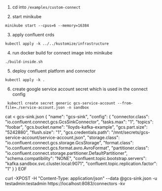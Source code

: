 1. cd into `/examples/custom-connect`

2. start minikube
```shell
minikube start --cpus=6 --memory=16384
```

3. apply confluent crds 
```shell
kubectl apply -k ../../kustomize/infrastructure
```

4. run docker build for connect image into minikube
```shell
./build-inside.sh
```   

5. deploy confluent platform and connector
```shell
kubectl apply -k .
```

6. create google service account secret which is used in the connect config
```shell
 kubectl create secret generic gcs-service-account --from-file=./service-account.json -n sandbox
```

cat <<EOF > gcs-sink.json
{
"name": "gcs-sink",
"config": {
"connector.class": "io.confluent.connect.gcs.GcsSinkConnector",
"tasks.max": "1",
"topics": "foobar",
"gcs.bucket.name": "lloyds-kafka-example",
"gcs.part.size": "5242880",
"flush.size": "1",
"gcs.credentials.path": "/mnt/secrets/gcs-service-account/service-account.json",
"storage.class": "io.confluent.connect.gcs.storage.GcsStorage",
"format.class": "io.confluent.connect.gcs.format.avro.AvroFormat",
"partitioner.class": "io.confluent.connect.storage.partitioner.DefaultPartitioner",
"schema.compatibility": "NONE",
"confluent.topic.bootstrap.servers": "kafka.sandbox.svc.cluster.local:9071",
"confluent.topic.replication.factor": "1"
}
}
EOF

curl -XPOST -H "Content-Type: application/json" --data @gcs-sink.json -u testadmin:testadmin https://localhost:8083/connectors -kv